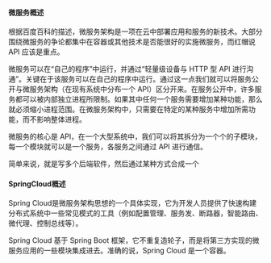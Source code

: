#### 微服务概述
根据百度百科的描述，微服务架构是一项在云中部署应用和服务的新技术。大部分围绕微服务的争论都集中在容器或其他技术是否能很好的实施微服务，而红帽说 API 应该是重点。

微服务可以在“自己的程序”中运行，并通过“轻量级设备与 HTTP 型 API 进行沟通”。关键在于该服务可以在自己的程序中运行。通过这一点我们就可以将服务公开与微服务架构（在现有系统中分布一个 API）区分开来。在服务公开中，许多服务都可以被内部独立进程所限制。如果其中任何一个服务需要增加某种功能，那么就必须缩小进程范围。在微服务架构中，只需要在特定的某种服务中增加所需功能，而不影响整体进程。

微服务的核心是 API，在一个大型系统中，我们可以将其拆分为一个个的子模块，每一个模块就可以是一个服务，各服务之间通过 API 进行通信。

简单来说，就是写多个后端软件，然后通过某种方式合成一个

#### SpringCloud概述
Spring Cloud是微服务架构思想的一个具体实现，它为开发人员提供了快速构建分布式系统中一些常见模式的工具（例如配置管理、服务发、断路器，智能路由、微代理、控制总线等）。

Spring Cloud 基于 Spring Boot 框架，它不重复造轮子，而是将第三方实现的微服务应用的一些模块集成进去。准确的说，Spring Cloud 是一个容器。

